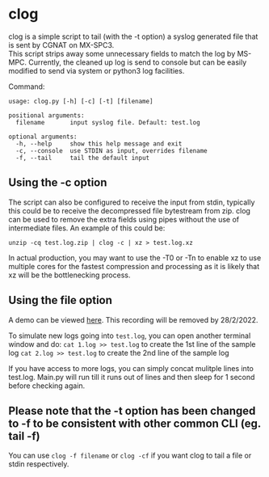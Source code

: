 # clog

clog is a simple script to tail (with the -t option) a syslog generated file that is sent by CGNAT on MX-SPC3.  
This script strips away some unnecessary fields to match the log by MS-MPC.  Currently, the 
cleaned up log is send to console but can be easily modified to send via system or python3 log 
facilities.

Command:
```
usage: clog.py [-h] [-c] [-t] [filename]

positional arguments:
  filename       input syslog file. Default: test.log

optional arguments:
  -h, --help     show this help message and exit
  -c, --console  use STDIN as input, overrides filename
  -f, --tail     tail the default input
```
## Using the -c option
The script can also be configured to receive the input from stdin, typically this could be to receive
the decompressed file bytestream from zip. clog can be used to remove the extra fields using pipes 
without the use of intermediate files. An example of this could be:

`unzip -cq test.log.zip | clog -c | xz > test.log.xz`

In actual production, you may want to use the -T0 or -Tn to enable xz to use multiple cores for the 
fastest compression and processing as it is likely that xz will be the bottlenecking process.

## Using the file option
A demo can be viewed [here](https://asciinema.org/a/LfGPJHUbVZbOXgt7b3CSZ76Ib).  This recording will
be removed by 28/2/2022.

To simulate new logs going into `test.log`, you can open another terminal window and do:
`cat 1.log >> test.log` to create the 1st line of the sample log
`cat 2.log >> test.log` to create the 2nd line of the sample log

If you have access to more logs, you can simply concat mulitple lines into test.log. Main.py will 
run till it runs out of lines and then sleep for 1 second before checking again.

## Please note that the -t option has been changed to -f to be consistent with other common CLI (eg. tail -f)
You can use `clog -f filename` or `clog -cf` if you want clog to tail a file or stdin respectively.

